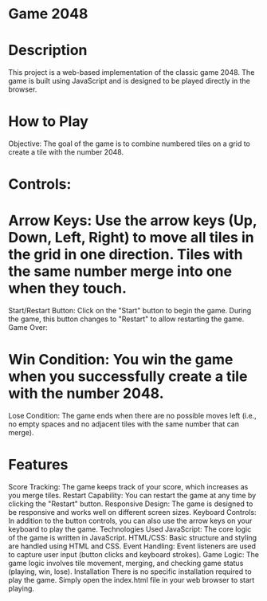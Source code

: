 # Game 2048
# Description
This project is a web-based implementation of the classic game 2048. The game is built using JavaScript and is designed to be played directly in the browser.

# How to Play
Objective: The goal of the game is to combine numbered tiles on a grid to create a tile with the number 2048.

# Controls:

# Arrow Keys: Use the arrow keys (Up, Down, Left, Right) to move all tiles in the grid in one direction. Tiles with the same number merge into one when they touch.
Start/Restart Button: Click on the "Start" button to begin the game. During the game, this button changes to "Restart" to allow restarting the game.
Game Over:

# Win Condition: You win the game when you successfully create a tile with the number 2048.
Lose Condition: The game ends when there are no possible moves left (i.e., no empty spaces and no adjacent tiles with the same number that can merge).
# Features
Score Tracking: The game keeps track of your score, which increases as you merge tiles.
Restart Capability: You can restart the game at any time by clicking the "Restart" button.
Responsive Design: The game is designed to be responsive and works well on different screen sizes.
Keyboard Controls: In addition to the button controls, you can also use the arrow keys on your keyboard to play the game.
Technologies Used
JavaScript: The core logic of the game is written in JavaScript.
HTML/CSS: Basic structure and styling are handled using HTML and CSS.
Event Handling: Event listeners are used to capture user input (button clicks and keyboard strokes).
Game Logic: The game logic involves tile movement, merging, and checking game status (playing, win, lose).
Installation
There is no specific installation required to play the game. Simply open the index.html file in your web browser to start playing.


